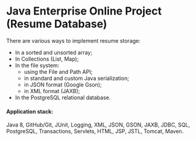 Java Enterprise Online Project (Resume Database)
===============================
There are various ways to implement resume storage:
* In a sorted and unsorted array;
* In Collections (List, Map);
* In the file system:
  * using the File and Path API;
  * in standard and custom Java serialization;
  * in JSON format (Google Gson);
  * in XML format (JAXB);
* In the PostgreSQL relational database.

<h4>Application stack:</h4> 
Java 8, GitHub/Git, JUnit, Logging, XML, JSON, GSON, JAXB, JDBC, SQL, PostgreSQL, Transactions, Servlets, HTML, JSP, JSTL, Tomcat, Maven.
